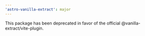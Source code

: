 ```yaml
---
'astro-vanilla-extract': major
---
```


This package has been deprecated in favor of the official @vanilla-extract/vite-plugin.

